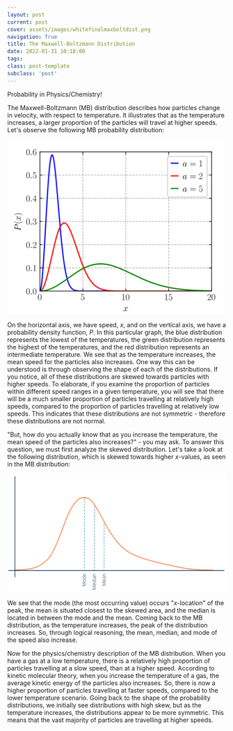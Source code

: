 ```yaml
---
layout: post
current: post
cover: assets/images/whitefinalmaxboltdist.png
navigation: True
title: The Maxwell-Boltzmann Distribution
date: 2022-01-31 10:18:00
tags:
class: post-template
subclass: 'post'
---
```


Probability in Physics/Chemistry! 

The Maxwell-Boltzmann (MB) distribution describes how particles change in velocity, with respect to temperature. It illustrates that as the temperature increases, a larger proportion of the particles will travel at higher speeds. Let's observe the following MB probability distribution: 

<img src="assets/images/finalmaxboltdist.png" width=500 alt="graph"/>

On the horizontal axis, we have speed, <i>x</i>, and on the vertical axis, we have a probability density function, <i>P</i>. In this particular graph, the blue distribution represents the lowest of the temperatures, the green distribution represents the highest of the temperatures, and the red distribution represents an intermediate temperature. We see that as the temperature increases, the mean speed for the particles also increases. One way this can be understood is through observing the shape of each of the distributions. If you notice, all of these distributions are skewed towards particles with higher speeds. To elaborate, if you examine the proportion of particles within different speed ranges in a given temperature, you will see that there will be a much smaller proportion of particles travelling at relatively high speeds, compared to the proportion of particles travelling at relatively low speeds. This indicates that these distributions are not symmetric - therefore these distributions are not normal. 

"But, how do you actually know that as you increase the temperature, the mean speed of the particles also increases?" - you may ask. To answer this question, we must first analyze the skewed distribution. Let's take a look at the following distribution, which is skewed towards higher <i>x</i>-values, as seen in the MB distribution: 

<img src="assets/images/highskeweddist.png" width=700 alt="formula"/>

We see that the mode (the most occurring value) occurs "<i>x</i>-location" of the peak, the mean is situated closest to the skewed area, and the median is located in between the mode and the mean. Coming back to the MB distribution, as the temperature increases, the peak of the distribution increases. So, through logical reasoning, the mean, median, and mode of the speed also increase. 

Now for the physics/chemistry description of the MB distribution. When you have a gas at a low temperature, there is a relatively high proportion of particles travelling at a slow speed, than at a higher speed. According to kinetic molecular theory, when you increase the temperature of a gas, the average kinetic energy of the particles also increases. So, there is now a higher proportion of particles travelling at faster speeds, compared to the lower temperature scenario. Going back to the shape of the probability distributions, we initially see distributions with high skew, but as the temperature increases, the distributions appear to be more symmetric. This means that the vast majority of particles are travelling at higher speeds. 